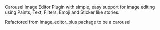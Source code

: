 Carousel Image Editor Plugin with simple, easy support for image editing using Paints, Text, Filters, Emoji and Sticker like stories.

Refactored from image_editor_plus package to be a carousel
